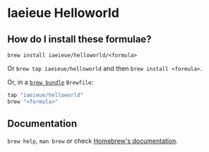 # Iaeieue Helloworld

## How do I install these formulae?

`brew install iaeieue/helloworld/<formula>`

Or `brew tap iaeieue/helloworld` and then `brew install <formula>`.

Or, in a [`brew bundle`](https://github.com/Homebrew/homebrew-bundle) `Brewfile`:

```ruby
tap "iaeieue/helloworld"
brew "<formula>"
```

## Documentation

`brew help`, `man brew` or check [Homebrew's documentation](https://docs.brew.sh).
